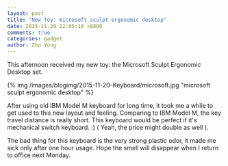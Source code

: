 ```yaml
---
layout: post
title: "New Toy: microsoft sculpt ergonomic desktop"
date: 2015-11-20 22:05:18 +0800
comments: true
categories: gadget
author: Zhu Yong
---
```


This afternoon received my new toy: the Microsoft Sculpt Ergonomic Desktop set. 

{% img /images/blogimg/2015-11-20-Keyboard/microsoft.jpg "microsoft sculpt ergonomic desktop" %}

After using old IBM Model M keyboard for long time, it took me a while to get used to this new layout and feeling. Comparing to IBM Model M, the key travel distance is really short. This keyboard would be perfect if it's mechanical switch keyboard. :) ( Yeah, the price might double as well ).

The bad thing for this keyboard is the very strong plastic odor, it made me sick only after one hour usage. Hope the smell will disappear when I return to office next Monday. 


